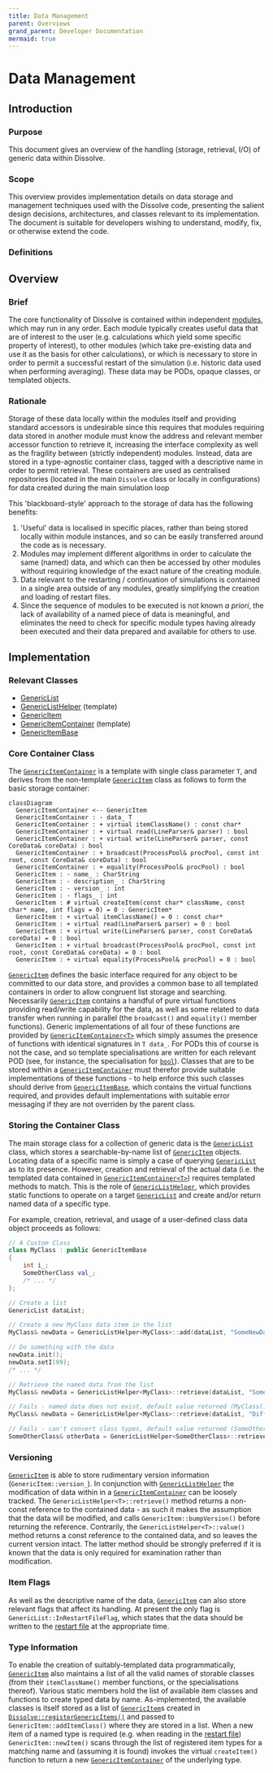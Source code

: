 ```yaml
---
title: Data Management
parent: Overviews
grand_parent: Developer Documentation
mermaid: true
---
```

# Data Management

## Introduction

### Purpose
This document gives an overview of the handling (storage, retrieval, I/O) of generic data within Dissolve.

### Scope
This overview provides implementation details on data storage and management techniques used with the Dissolve code, presenting the salient design decisions, architectures, and classes relevant to its implementation. The document is suitable for developers wishing to understand, modify, fix, or otherwise extend the code.

### Definitions


## Overview

### Brief

The core functionality of Dissolve is contained within independent [modules](Modules.md), which may run in any order. Each module typically creates useful data that are of interest to the user (e.g. calculations which yield some specific property of interest), to other modules (which take pre-existing data and use it as the basis for other calculations), or which is necessary to store in order to permit a successful restart of the simulation (i.e. historic data used when performing averaging). These data may be PODs, opaque classes, or templated objects.

### Rationale

Storage of these data locally within the modules itself and providing standard accessors is undesirable since this requires that modules requiring data stored in another module must know the address and relevant member accessor function to retrieve it, increasing the interface complexity as well as the fragility between (strictly independent) modules. Instead, data are stored in a type-agnostic container class, tagged with a descriptive name in order to permit retrieval. These containers are used as centralised repositories (located in the main `Dissolve` class or locally in configurations) for data created during the main simulation loop

This 'blackboard-style' approach to the storage of data has the following benefits:
1. 'Useful' data is localised in specific places, rather than being stored locally within module instances, and so can be easily transferred around the code as is necessary.
1. Modules may implement different algorithms in order to calculate the same (named) data, and which can then be accessed by other modules without requiring knowledge of the exact nature of the creating module.
1. Data relevant to the restarting / continuation of simulations is contained in a single area outside of any modules, greatly simplifying the creation and loading of restart files.
1. Since the sequence of modules to be executed is not known _a priori_, the lack of availability of a named piece of data is meaningful, and eliminates the need to check for specific module types having already been executed and their data prepared and available for others to use.

## Implementation

### Relevant Classes

- [GenericList](https://github.com/trisyoungs/dissolve/tree/develop/src/genericitems/list.h)
- [GenericListHelper<T>](https://github.com/trisyoungs/dissolve/tree/develop/src/genericitems/listhelper.h) (template)
- [GenericItem](https://github.com/trisyoungs/dissolve/tree/develop/src/genericitems/item.h)
- [GenericItemContainer<T>](https://github.com/trisyoungs/dissolve/tree/develop/src/genericitems/container.h) (template)
- [GenericItemBase](https://github.com/trisyoungs/dissolve/tree/develop/src/genericitems/base.h)

### Core Container Class

The [`GenericItemContainer`](https://github.com/trisyoungs/dissolve/tree/develop/src/genericitems/container.h) is a template with single class parameter `T`, and derives from the non-template [`GenericItem`](https://github.com/trisyoungs/dissolve/tree/develop/src/genericitems/item.h) class as follows to form the basic storage container:

```mermaid
classDiagram
  GenericItemContainer <-- GenericItem
  GenericItemContainer : - data_ T
  GenericItemContainer : + virtual itemClassName() : const char*
  GenericItemContainer : + virtual read(LineParser& parser) : bool
  GenericItemContainer : + virtual write(LineParser& parser, const CoreData& coreData) : bool
  GenericItemContainer : + broadcast(ProcessPool& procPool, const int root, const CoreData& coreData) : bool
  GenericItemContainer : + equality(ProcessPool& procPool) : bool
  GenericItem : - name_ : CharString
  GenericItem : - description_ : CharString
  GenericItem : - version_ : int
  GenericItem : - flags_ : int
  GenericItem : # virtual createItem(const char* className, const char* name, int flags = 0) = 0 : GenericItem*
  GenericItem : + virtual itemClassName() = 0 : const char*
  GenericItem : + virtual read(LineParser& parser) = 0 : bool
  GenericItem : + virtual write(LineParser& parser, const CoreData& coreData) = 0 : bool
  GenericItem : + virtual broadcast(ProcessPool& procPool, const int root, const CoreData& coreData) = 0 : bool
  GenericItem : + virtual equality(ProcessPool& procPool) = 0 : bool
```

[`GenericItem`](https://github.com/trisyoungs/dissolve/tree/develop/src/genericitems/item.h) defines the basic interface required for any object to be committed to our data store, and provides a common base to all templated containers in order to allow congruent list storage and searching. Necessarily [`GenericItem`](https://github.com/trisyoungs/dissolve/tree/develop/src/genericitems/item.h) contains a handful of pure virtual functions providing read/write capability for the data, as well as some related to data transfer when running in parallel (the `broadcast()` and `equality()` member functions). Generic implementations of all four of these functions are provided by [`GenericItemContainer<T>`](https://github.com/trisyoungs/dissolve/tree/develop/src/genericitems/container.h) which simply assumes the presence of functions with identical signatures in `T data_`. For PODs this of course is not the case, and so template specialisations are written for each relevant POD (see, for instance, the specialisation for [`bool`](https://github.com/trisyoungs/dissolve/tree/develop/src/genericitems/bool.h)). Classes that are to be stored within a [`GenericItemContainer`](https://github.com/trisyoungs/dissolve/tree/develop/src/genericitems/container.h) must therefor provide suitable implementations of these functions - to help enforce this such classes should derive from [`GenericItemBase`](https://github.com/trisyoungs/dissolve/tree/develop/src/genericitems/base.h), which contains the virtual functions required, and provides default implementations with suitable error messaging if they are not overriden by the parent class.

### Storing the Container Class

The main storage class for a collection of generic data is the [`GenericList`](https://github.com/trisyoungs/dissolve/tree/develop/src/genericitems/list.h) class, which stores a searchable-by-name list of [`GenericItem`](https://github.com/trisyoungs/dissolve/tree/develop/src/genericitems/item.h) objects. Locating data of a specific name is simply a case of querying [`GenericList`](https://github.com/trisyoungs/dissolve/tree/develop/src/genericitems/list.h) as to its presence. However, creation and retrieval of the actual data (i.e. the templated data contained in [`GenericItemContainer<T>`](https://github.com/trisyoungs/dissolve/tree/develop/src/genericitems/container.h)) requires templated methods to match. This is the role of [`GenericListHelper`](https://github.com/trisyoungs/dissolve/tree/develop/src/genericitems/listhelper.h), which provides static functions to operate on a target [`GenericList`](https://github.com/trisyoungs/dissolve/tree/develop/src/genericitems/list.h) and create and/or return named data of a specific type.

For example, creation, retrieval, and usage of a user-defined class data object proceeds as follows:

```cpp
// A Custom Class
class MyClass : public GenericItemBase
{
	int i_;
	SomeOtherClass val_;
	/* ... */
};

// Create a list
GenericList dataList;

// Create a new MyClass data item in the list
MyClass& newData = GenericListHelper<MyClass>::add(dataList, "SomeNewData", "NamePrefix");

// Do something with the data
newData.init();
newData.setI(99);
/* ... */

// Retrieve the named data from the list
MyClass& newData = GenericListHelper<MyClass>::retrieve(dataList, "SomeNewData");

// Fails - named data does not exist, default value returned (MyClass())
MyClass& newData = GenericListHelper<MyClass>::retrieve(dataList, "DifferentNewData");

// Fails - can't convert class types, default value returned (SomeOtherClass())
SomeOtherClass& otherData = GenericListHelper<SomeOtherClass>::retrieve(dataList, "SomeNewData");
```

### Versioning

[`GenericItem`](https://github.com/trisyoungs/dissolve/tree/develop/src/genericitems/item.h) is able to store rudimentary version information (`GenericItem::version_`). In conjunction with [`GenericListHelper`](https://github.com/trisyoungs/dissolve/tree/develop/src/genericitems/listhelper.h) the modification of data within in a [`GenericItemContainer`](https://github.com/trisyoungs/dissolve/tree/develop/src/genericitems/container.h) can be loosely tracked. The `GenericListHelper<T>::retrieve()` method returns a non-const reference to the contained data - as such it makes the assumption that the data will be modified, and calls `GenericItem::bumpVersion()` before returning the reference. Contrarily, the `GenericListHelper<T>::value()` method returns a const reference to the contained data, and so leaves the current version intact. The latter method should be strongly preferred if it is known that the data is only required for examination rather than modification.

### Item Flags

As well as the descriptive name of the data, [`GenericItem`](https://github.com/trisyoungs/dissolve/tree/develop/src/genericitems/item.h) can also store relevant flags that affect its handling.  At present the only flag is `GenericList::InRestartFileFlag`, which states that the data should be written to the [restart file](../../InputOutput/Restart.md) at the appropriate time.

### Type Information 

To enable the creation of suitably-templated data programmatically, [`GenericItem`](https://github.com/trisyoungs/dissolve/tree/develop/src/genericitems/item.h) also maintains a list of all the valid names of storable classes (from their `itemClassName()` member functions, or the specialisations thereof). Various static members hold the list of available item classes and functions to create typed data by name. As-implemented, the available classes is itself stored as a list of [`GenericItem`](https://github.com/trisyoungs/dissolve/tree/develop/src/genericitems/item.h)s created in [`Dissolve::registerGenericItems()`](https://github.com/trisyoungs/dissolve/tree/develop/src/main/dissolve.cpp#L124) and passed to `GenericItem::addItemClass()` where they are stored in a list. When a new item of a named type is required (e.g. when reading in the [restart file](../../InputOutput/Restart.md)) `GenericItem::newItem()` scans through the list of registered item types for a matching name and (assuming it is found) invokes the virtual `createItem()` function to return a new [`GenericItemContainer`](https://github.com/trisyoungs/dissolve/tree/develop/src/genericitems/container.h) of the underlying type.

